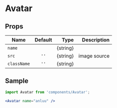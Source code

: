 # Avatar

## Props

| Name        | Default |     Type |  Description |
| ----------- | :-----: | -------: | -----------: |
| `name`      |         | {string} |              |
| `src`       |  `''`   | {string} | image source |
| `className` |  `''`   | {string} |              |


## Sample

```jsx
import Avatar from 'components/Avatar';

<Avatar name="anluu" />
```